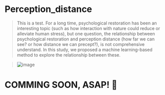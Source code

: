 # Perception_distance
> This is a test. For a long time, psychological restoration has been an interesting topic (such as how interaction with nature could reduce or alleviate human stress), but one question, the relationship between psychological restoration and perception distance (how far we can see? or how distance we can precept?), is not comprehensive understand. In this study, we proposed a machine learning-based method to explore the relationship between these.

> ![image](https://github.com/MMHHRR/Perception_distance/assets/108106537/5b675242-4080-4c55-935b-4f79e44bce11)


# COMMING SOON, ASAP! 👀
